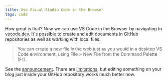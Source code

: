 ```yaml
---
title: Use Visual Studio Code in the Browser
tags: code
---
```

How great is that? Now we can use VS Code in the Browser by navigating to [vscode.dev](https://vscode.dev). It´s possible to create and edit documents in GitHub repositories as well as working with local files. 

> You can create a new file in the web just as you would in a desktop VS Code environment, using File > New File from the Command Palette (F1).

See the [announcement](https://code.visualstudio.com/blogs/2021/10/20/vscode-dev). There are [limitations](https://code.visualstudio.com/docs/editor/vscode-web), but editing something on your blog just inside your GitHub repository works much better now.